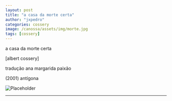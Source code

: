 ```yaml
---
layout: post
title: "a casa da morte certa"
author: "jxpedro"
categories: cossery
image: /canossa/assets/img/morte.jpg
tags: [cossery]
---
```


<p >a casa da morte certa</p>
<p>[albert cossery]</p> 
<p>tradução ana margarida paixão</p> 
<p>(2001) antígona</p>

![Placeholder](/canossa/assets/img/morte.jpg)

<p></p>

<hr/>